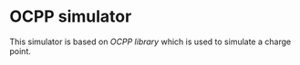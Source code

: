 # OCPP simulator
This simulator is based on _OCPP library_ which is used to simulate a charge point.
